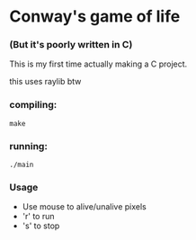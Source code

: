 # Conway's game of life 
### (But it's poorly written in C)

This is my first time actually making a C project.

this uses raylib btw

### compiling: 
```
make
```

### running:
```
./main
```

### Usage
- Use mouse to alive/unalive pixels
- 'r' to run 
- 's' to stop
